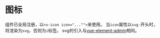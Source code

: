 # 图标

组件已全局注册，以`<v-icon icon="..."">`来使用。
当`icon`属性以`svg-`开头时，将渲染为`svg`，否则为`i`标签。
svg的引入与[vue-element-admin](https://panjiachen.github.io/vue-element-admin-site/zh/guide/advanced/icon.html)相同。
